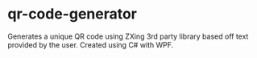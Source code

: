 # qr-code-generator
Generates a unique QR code using ZXing 3rd party library based off text provided by the user. Created using C# with WPF.

